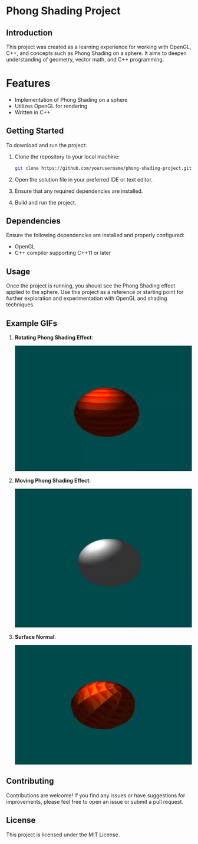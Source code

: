 # Phong Shading Project

## Introduction
This project was created as a learning experience for working with OpenGL, C++, and concepts such as Phong Shading on a sphere. It aims to deepen understanding of geometry, vector math, and C++ programming.

# Features
- Implementation of Phong Shading on a sphere
- Utilizes OpenGL for rendering
- Written in C++

## Getting Started
To download and run the project:

1. Clone the repository to your local machine:
    ```bash
    git clone https://github.com/yourusername/phong-shading-project.git
    ```

2. Open the solution file in your preferred IDE or text editor.
3. Ensure that any required dependencies are installed.
4. Build and run the project.

## Dependencies
Ensure the following dependencies are installed and properly configured:

- OpenGL
- C++ compiler supporting C++11 or later

## Usage
Once the project is running, you should see the Phong Shading effect applied to the sphere. Use this project as a reference or starting point for further exploration and experimentation with OpenGL and shading techniques.

## Example GIFs
1. **Rotating Phong Shading Effect**:


      ![Phong Shading](0c5111048398451bb53b69c44633e7db.gif)
   
3. **Moving Phong Shading Effect**:

   
      ![Phong Shading](24db979903a00512ce8eade2767cbfd5.gif)

5. **Surface Normal**:

   
      ![Phong Shading](5ce3bc9cb4ad9162c4c8983191104eca.gif)


## Contributing
Contributions are welcome! If you find any issues or have suggestions for improvements, please feel free to open an issue or submit a pull request.

## License
This project is licensed under the MIT License.
